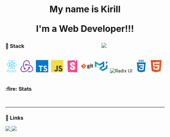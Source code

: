# <p align='center'>My name is Kirill<p align='center'>I'm a Web Developer!!!</p></p>


 

 <img  align="right" src='https://media.giphy.com/media/v1.Y2lkPTc5MGI3NjExdjJxc204N2V0ZmZsNTA3MTQ4cWNmbXZpdXdvdjNwN3U2emVkNXJtdiZlcD12MV9pbnRlcm5hbF9naWZfYnlfaWQmY3Q9cw/Jz7eUZut4DSl04bz2q/giphy.gif' width='200'/>


 <h3>🦾 Stack</h3>
</br>
 
<div>
  <img src="https://github.com/devicons/devicon/blob/master/icons/react/react-original-wordmark.svg" title="React" alt="React" width="40" height="40"/>&nbsp;
    <img src="https://github.com/devicons/devicon/blob/master/icons/redux/redux-original.svg" title="Redux" alt="Redux " width="40" height="40"/>&nbsp;
  <img src="https://github.com/devicons/devicon/blob/master/icons/typescript/typescript-plain.svg" title="Typescript" alt="typescript" width="40" height="40"/>&nbsp;
  <img src="https://github.com/devicons/devicon/blob/master/icons/javascript/javascript-original.svg" title="JavaScript" alt="JavaScript" width="40" height="40"/>&nbsp;
  <img src="https://raw.githubusercontent.com/devicons/devicon/6910f0503efdd315c8f9b858234310c06e04d9c0/icons/storybook/storybook-original.svg" title="StoryBook" alt="storybook" width="40" height="40"/>&nbsp;
 <img src="https://github.com/devicons/devicon/blob/master/icons/git/git-original-wordmark.svg" title="Git" **alt="Git" width="40" height="40"/>
  <img src="https://github.com/devicons/devicon/blob/master/icons/materialui/materialui-original.svg" title="Material UI" alt="Material UI" width="40" height="40"/>&nbsp;
<img src="https://static-00.iconduck.com/assets.00/brand-radix-ui-icon-1536x2048-78tvytqz.png" title="Radix UI" alt="Radix UI" width="40" height="40"/>&nbsp;
  <img src="https://github.com/devicons/devicon/blob/master/icons/css3/css3-plain-wordmark.svg"  title="CSS3" alt="CSS" width="40" height="40"/>&nbsp;
  <img src="https://github.com/devicons/devicon/blob/master/icons/html5/html5-original.svg" title="HTML5" alt="HTML" width="40" height="40"/>&nbsp;
</div>

</br>
  <h3>:fire: Stats</h3>
  <div id="stat">
  <img src="https://github-profile-summary-cards.vercel.app/api/cards/profile-details?username=kirabortz&theme=tokyonight" width="1012" alt=""/>
  <img src="https://github-profile-summary-cards.vercel.app/api/cards/most-commit-language?username=kirabortz&theme=tokyonight" width="420" alt=""/>
  <img src="https://github-profile-summary-cards.vercel.app/api/cards/stats?username=kirabortz&theme=tokyonight" width="420" alt=""/>
</div>

---

 <h3>🔗 Links</h3>
<div id="badges">
   <a href="https://t.me/BladeDancer69">
  <img src='https://img.shields.io/badge/Telegram-deepskyblue?logo=telegram&logoColor=darkblue&style=for-the-badge' />
   </a>
   <a href="https://vk.com/bladedancer">
   <img src='https://img.shields.io/badge/vk-deepskyblue?logo=vk&logoColor=darkblue&style=for-the-badge' />
   </a>
   </div>
